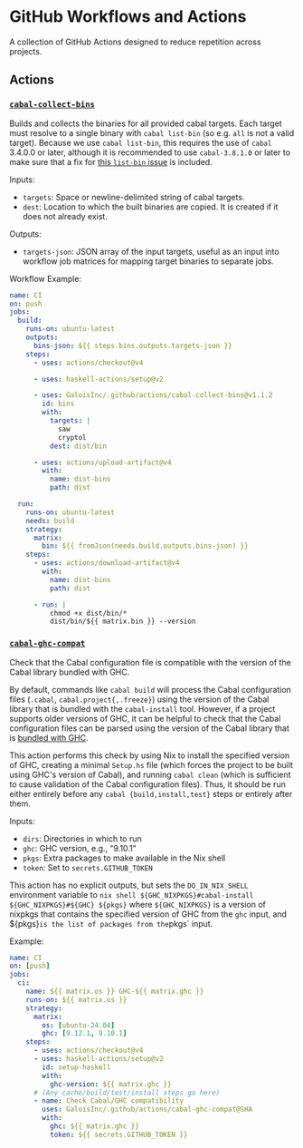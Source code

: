 # GitHub Workflows and Actions

A collection of GitHub Actions designed to reduce repetition across projects.

## Actions

### [`cabal-collect-bins`](./actions/cabal-collect-bins/action.yml)

Builds and collects the binaries for all provided cabal targets. Each target
must resolve to a single binary with `cabal list-bin` (so e.g. `all` is not
a valid target). Because we use `cabal list-bin`, this requires the use of
`cabal` 3.4.0.0 or later, although it is recommended to use `cabal-3.8.1.0`
or later to make sure that a fix for
[this `list-bin` issue](https://github.com/haskell/cabal/issues/7679)
is included.

Inputs:
- `targets`: Space or newline-delimited string of cabal targets.
- `dest`: Location to which the built binaries are copied. It is created if it
  does not already exist.

Outputs:
- `targets-json`: JSON array of the input targets, useful as an input into
  workflow job matrices for mapping target binaries to separate jobs.

Workflow Example:

```yml
name: CI
on: push
jobs:
  build:
    runs-on: ubuntu-latest
    outputs:
      bins-json: ${{ steps.bins.outputs.targets-json }}
    steps:
      - uses: actions/checkout@v4

      - uses: haskell-actions/setup@v2

      - uses: GaloisInc/.github/actions/cabal-collect-bins@v1.1.2
        id: bins
        with:
          targets: |
            saw
            cryptol
          dest: dist/bin

      - uses: actions/upload-artifact@v4
        with:
          name: dist-bins
          path: dist

  run:
    runs-on: ubuntu-latest
    needs: build
    strategy:
      matrix:
        bin: ${{ fromJson(needs.build.outputs.bins-json) }}
    steps:
      - uses: actions/download-artifact@v4
        with:
          name: dist-bins
          path: dist

      - run: |
          chmod +x dist/bin/*
          dist/bin/${{ matrix.bin }} --version
```

### [`cabal-ghc-compat`](./actions/cabal-ghc-compat/action.yml)

Check that the Cabal configuration file is compatible with the version of the
Cabal library bundled with GHC.

By default, commands like `cabal build` will process the Cabal configuration
files (`.cabal`, `cabal.project{,.freeze}`) using the version of the Cabal
library that is bundled with the `cabal-install` tool. However, if a project
supports older versions of GHC, it can be helpful to check that the Cabal
configuration files can be parsed using the version of the Cabal library that is
[bundled with GHC][bundled].

[bundled]: https://gitlab.haskell.org/ghc/ghc/-/wikis/commentary/libraries/version-history

This action performs this check by using Nix to install the specified version
of GHC, creating a minimal `Setup.hs` file (which forces the project to be built
using GHC's version of Cabal), and running `cabal clean` (which is sufficient
to cause validation of the Cabal configuration files). Thus, it should be run
either entirely before any `cabal {build,install,test}` steps or entirely after
them.

Inputs:

- `dirs`: Directories in which to run
- `ghc`: GHC version, e.g., "9.10.1"
- `pkgs`: Extra packages to make available in the Nix shell
- `token`: Set to `secrets.GITHUB_TOKEN`

This action has no explicit outputs, but sets the `DO_IN_NIX_SHELL` environment
variable to `nix shell ${GHC_NIXPKGS}#cabal-install ${GHC_NIXPKGS}#${GHC}
${pkgs}` where `${GHC_NIXPKGS}` is a version of nixpkgs that contains the
specified version of GHC from the `ghc` input, and ${pkgs}` is the list of
packages from the `pkgs` input.

Example:

```yaml
name: CI
on: [push]
jobs:
  ci:
    name: ${{ matrix.os }} GHC-${{ matrix.ghc }}
    runs-on: ${{ matrix.os }}
    strategy:
      matrix:
        os: [ubuntu-24.04]
        ghc: [9.12.1, 9.10.1]
    steps:
      - uses: actions/checkout@v4
      - uses: haskell-actions/setup@v2
        id: setup-haskell
        with:
          ghc-version: ${{ matrix.ghc }}
      # (Any cache/build/test/install steps go here)
      - name: Check Cabal/GHC compatibility
        uses: GaloisInc/.github/actions/cabal-ghc-compat@SHA
        with:
          ghc: ${{ matrix.ghc }}
          token: ${{ secrets.GITHUB_TOKEN }}
```

